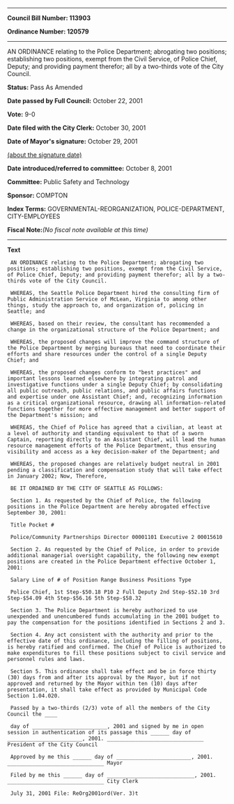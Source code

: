 

********

**Council Bill Number: 113903**
   
**Ordinance Number: 120579**
********

 AN ORDINANCE relating to the Police Department; abrogating two positions; establishing two positions, exempt from the Civil Service, of Police Chief, Deputy; and providing payment therefor; all by a two-thirds vote of the City Council.

**Status:** Pass As Amended
   
**Date passed by Full Council:** October 22, 2001
   
**Vote:** 9-0
   
**Date filed with the City Clerk:** October 30, 2001
   
**Date of Mayor's signature:** October 29, 2001
   
[(about the signature date)](/~public/approvaldate.htm)
   
   
   
**Date introduced/referred to committee:** October 8, 2001
   
**Committee:** Public Safety and Technology
   
**Sponsor:** COMPTON
   
   
**Index Terms:** GOVERNMENTAL-REORGANIZATION, POLICE-DEPARTMENT, CITY-EMPLOYEES

**Fiscal Note:**_(No fiscal note available at this time)_

********

**Text**
   
```
 AN ORDINANCE relating to the Police Department; abrogating two positions; establishing two positions, exempt from the Civil Service, of Police Chief, Deputy; and providing payment therefor; all by a two-thirds vote of the City Council.

 WHEREAS, the Seattle Police Department hired the consulting firm of Public Administration Service of McLean, Virginia to among other things, study the approach to, and organization of, policing in Seattle; and

 WHEREAS, based on their review, the consultant has recommended a change in the organizational structure of the Police Department; and

 WHEREAS, the proposed changes will improve the command structure of the Police Department by merging bureaus that need to coordinate their efforts and share resources under the control of a single Deputy Chief; and

 WHEREAS, the proposed changes conform to "best practices" and important lessons learned elsewhere by integrating patrol and investigative functions under a single Deputy Chief; by consolidating all public outreach, public relations, and public affairs functions and expertise under one Assistant Chief; and, recognizing information as a critical organizational resource, drawing all information-related functions together for more effective management and better support of the Department's mission; and

 WHEREAS, the Chief of Police has agreed that a civilian, at least at a level of authority and standing equivalent to that of a sworn Captain, reporting directly to an Assistant Chief, will lead the human resource management efforts of the Police Department, thus ensuring visibility and access as a key decision-maker of the Department; and

 WHEREAS, the proposed changes are relatively budget neutral in 2001 pending a classification and compensation study that will take effect in January 2002; Now, Therefore,

 BE IT ORDAINED BY THE CITY OF SEATTLE AS FOLLOWS:

 Section 1. As requested by the Chief of Police, the following positions in the Police Department are hereby abrogated effective September 30, 2001:

 Title Pocket #

 Police/Community Partnerships Director 00001101 Executive 2 00015610

 Section 2. As requested by the Chief of Police, in order to provide additional managerial oversight capability, the following new exempt positions are created in the Police Department effective October 1, 2001:

 Salary Line of # of Position Range Business Positions Type

 Police Chief, 1st Step-$50.18 P10 2 Full Deputy 2nd Step-$52.10 3rd Step-$54.09 4th Step-$56.16 5th Step-$58.32

 Section 3. The Police Department is hereby authorized to use unexpended and unencumbered funds accumulating in the 2001 budget to pay the compensation for the positions identified in Sections 2 and 3.

 Section 4. Any act consistent with the authority and prior to the effective date of this ordinance, including the filling of positions, is hereby ratified and confirmed. The Chief of Police is authorized to make expenditures to fill these positions subject to civil service and personnel rules and laws.

 Section 5. This ordinance shall take effect and be in force thirty (30) days from and after its approval by the Mayor, but if not approved and returned by the Mayor within ten (10) days after presentation, it shall take effect as provided by Municipal Code Section 1.04.020.

 Passed by a two-thirds (2/3) vote of all the members of the City Council the ____

 day of ________________________, 2001 and signed by me in open session in authentication of its passage this ______ day of ________________________, 2001. _______________________________ President of the City Council

 Approved by me this ______ day of ________________________, 2001. _______________________________ Mayor

 Filed by me this ______ day of ____________________________, 2001. _______________________________ City Clerk

 July 31, 2001 File: ReOrg2001ord(Ver. 3)t

```
